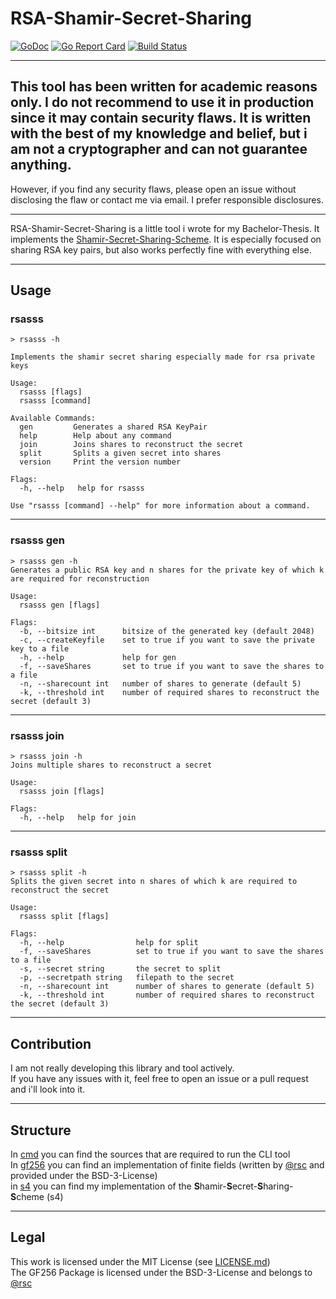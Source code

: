 # RSA-Shamir-Secret-Sharing

[![GoDoc](https://godoc.org/github.com/ceriath/rsa-shamir-secret-sharing?status.svg)](https://godoc.org/github.com/ceriath/rsa-shamir-secret-sharing)
[![Go Report Card](https://goreportcard.com/badge/github.com/ceriath/rsa-shamir-secret-sharing)](https://goreportcard.com/report/github.com/ceriath/rsa-shamir-secret-sharing)
[![Build Status](https://travis-ci.com/ceriath/rsa-shamir-secret-sharing.svg?branch=master)](https://travis-ci.com/ceriath/rsa-shamir-secret-sharing)

---

## **This tool has been written for academic reasons only. I do not recommend to use it in production since it may contain security flaws. It is written with the best of my knowledge and belief, but i am not a cryptographer and can not guarantee anything.**  
However, if you find any security flaws, please open an issue without disclosing the flaw or contact me via email. I prefer responsible disclosures.  

---

RSA-Shamir-Secret-Sharing is a little tool i wrote for my Bachelor-Thesis. It implements the [Shamir-Secret-Sharing-Scheme](https://en.wikipedia.org/wiki/Shamir%27s_Secret_Sharing). 
It is especially focused on sharing RSA key pairs, but also works perfectly fine with everything else.

---

## Usage

### rsasss
```
> rsasss -h

Implements the shamir secret sharing especially made for rsa private keys

Usage:
  rsasss [flags]
  rsasss [command]

Available Commands:
  gen         Generates a shared RSA KeyPair
  help        Help about any command
  join        Joins shares to reconstruct the secret
  split       Splits a given secret into shares
  version     Print the version number

Flags:
  -h, --help   help for rsasss

Use "rsasss [command] --help" for more information about a command.
```

---

### rsasss gen

```
> rsasss gen -h
Generates a public RSA key and n shares for the private key of which k are required for reconstruction

Usage:
  rsasss gen [flags]

Flags:
  -b, --bitsize int      bitsize of the generated key (default 2048)
  -c, --createKeyfile    set to true if you want to save the private key to a file
  -h, --help             help for gen
  -f, --saveShares       set to true if you want to save the shares to a file
  -n, --sharecount int   number of shares to generate (default 5)
  -k, --threshold int    number of required shares to reconstruct the secret (default 3)
```

---

### rsasss join

```
> rsasss join -h
Joins multiple shares to reconstruct a secret

Usage:
  rsasss join [flags]

Flags:
  -h, --help   help for join

```

---

### rsasss split

```
> rsasss split -h
Splits the given secret into n shares of which k are required to reconstruct the secret

Usage:
  rsasss split [flags]

Flags:
  -h, --help                help for split
  -f, --saveShares          set to true if you want to save the shares to a file
  -s, --secret string       the secret to split
  -p, --secretpath string   filepath to the secret
  -n, --sharecount int      number of shares to generate (default 5)
  -k, --threshold int       number of required shares to reconstruct the secret (default 3)
```

---

## Contribution
I am not really developing this library and tool actively.  
If you have any issues with it, feel free to open an issue or a pull request and i'll look into it. 

---

## Structure
In [cmd](./cmd) you can find the sources that are required to run the CLI tool  
In [gf256](./gf256) you can find an implementation of finite fields (written by [@rsc](https://github.com/rsc) and provided under the BSD-3-License)  
in [s4](./s4) you can find my implementation of the **S**hamir-**S**ecret-**S**haring-**S**cheme (s4)  

---

## Legal

This work is licensed under the MIT License (see [LICENSE.md](./LICENSE.md))  
The GF256 Package is licensed under the BSD-3-License and belongs to [@rsc](https://github.com/rsc)